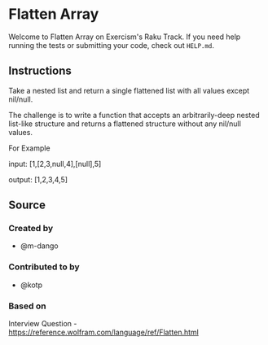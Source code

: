 # Flatten Array

Welcome to Flatten Array on Exercism's Raku Track.
If you need help running the tests or submitting your code, check out `HELP.md`.

## Instructions

Take a nested list and return a single flattened list with all values except nil/null.

The challenge is to write a function that accepts an arbitrarily-deep nested list-like structure and returns a flattened structure without any nil/null values.

For Example

input: [1,[2,3,null,4],[null],5]

output: [1,2,3,4,5]

## Source

### Created by

- @m-dango

### Contributed to by

- @kotp

### Based on

Interview Question - https://reference.wolfram.com/language/ref/Flatten.html